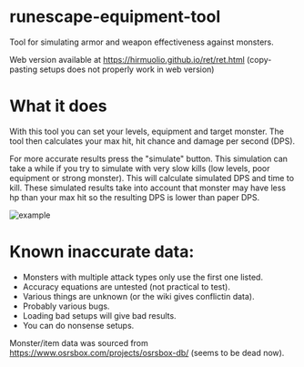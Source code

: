 # runescape-equipment-tool

Tool for simulating armor and weapon effectiveness against monsters.

Web version available at https://hirmuolio.github.io/ret/ret.html
(copy-pasting setups does not properly work in web version)

# What it does

With this tool you can set your levels, equipment and target monster.
The tool then calculates your max hit, hit chance and damage per second (DPS).

For more accurate results press the "simulate" button. This simulation can take a while if you try to simulate with very slow kills (low levels, poor equipment or strong monster). This will calculate simulated DPS and time to kill.
These simulated results take into account that monster may have less hp than your max hit so the resulting DPS is lower than paper DPS.

![example](https://user-images.githubusercontent.com/22011552/163157956-8291a9d3-2b92-4864-bd01-e92d45efc513.png)


# Known inaccurate data:
* Monsters with multiple attack types only use the first one listed.
* Accuracy equations are untested (not practical to test).
* Various things are unknown (or the wiki gives conflictin data).
* Probably various bugs.
* Loading bad setups will give bad results.
* You can do nonsense setups.

Monster/item data was sourced from https://www.osrsbox.com/projects/osrsbox-db/ (seems to be dead now).
